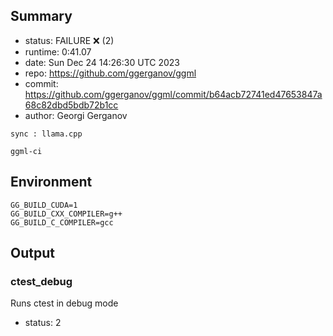 ## Summary

- status:  FAILURE ❌ (2)
- runtime: 0:41.07
- date:    Sun Dec 24 14:26:30 UTC 2023
- repo:    https://github.com/ggerganov/ggml
- commit:  https://github.com/ggerganov/ggml/commit/b64acb72741ed47653847a68c82dbd5bdb72b1cc
- author:  Georgi Gerganov
```
sync : llama.cpp

ggml-ci
```

## Environment

```
GG_BUILD_CUDA=1
GG_BUILD_CXX_COMPILER=g++
GG_BUILD_C_COMPILER=gcc
```

## Output

### ctest_debug

Runs ctest in debug mode
- status: 2
```

```

